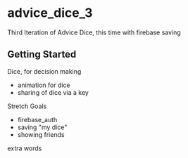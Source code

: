 # advice_dice_3

Third Iteration of Advice Dice, this time with firebase saving

## Getting Started

Dice, for decision making
* animation for dice
* sharing of dice via a key

Stretch Goals
* firebase_auth
* saving "my dice"
* showing friends


extra words
